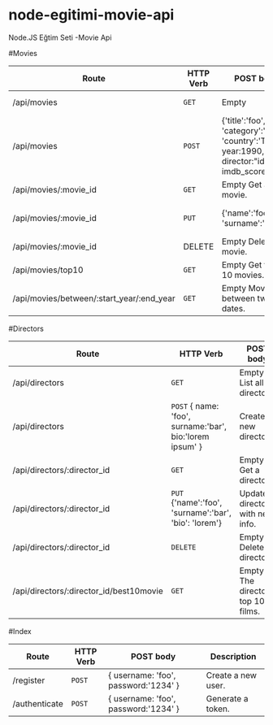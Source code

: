 # node-egitimi-movie-api
Node.JS Eğtim Seti -Movie Api

#Movies

|Route | HTTP Verb | POST body | Description
|--- | --- | --- | --- |
|/api/movies | `GET` | Empty | List all movies. | 
|/api/movies | `POST` | {'title':'foo', 'category':'bar', 'country':'Turkey', year:1990, director:"id", imdb_score: 9.7 } |Create a new movie. | 
|/api/movies/:movie_id | `GET` | Empty Get a movie. | 
|/api/movies/:movie_id | `PUT` | {'name':'foo', 'surname':'bar'} | Update a movie with new info. | 
|/api/movies/:movie_id | DELETE | Empty Delete a movie. | 
|/api/movies/top10 | `GET` | Empty Get the top 10 movies. | 
|/api/movies/between/:start_year/:end_year | `GET` | Empty Movies between two dates. | 

#Directors

|Route | HTTP Verb | POST body | Description
|--- | --- | --- | --- |
|/api/directors | `GET` | Empty List all directors. | 
|/api/directors | `POST` { name: 'foo', surname:'bar', bio:'lorem ipsum' } |Create a new director. | 
|/api/directors/:director_id | `GET` | Empty Get a director. |
|/api/directors/:director_id | `PUT` {'name':'foo', 'surname':'bar', 'bio': 'lorem'} | Update a director with new info. | 
|/api/directors/:director_id | `DELETE` | Empty Delete a director. |
|/api/directors/:director_id/best10movie | `GET` | Empty The director's top 10 films. | 

#Index

|Route | HTTP Verb | POST body | Description
|--- | --- | --- | --- |
|/register | `POST` | { username: 'foo', password:'1234' } | Create a new user. | 
|/authenticate | `POST` | { username: 'foo', password:'1234' } | Generate a token. | 
